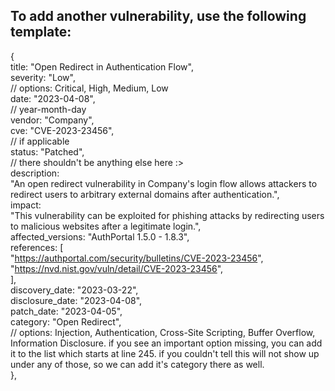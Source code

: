 ## To add another vulnerability, use the following template:

{  
      title: "Open Redirect in Authentication Flow",  
      severity: "Low",  
      // options: Critical, High, Medium, Low  
      date: "2023-04-08",  
      // year-month-day  
      vendor: "Company",  
      cve: "CVE-2023-23456",  
      // if applicable  
      status: "Patched",  
      // there shouldn't be anything else here :>  
      description:  
        "An open redirect vulnerability in Company's login flow allows attackers to redirect users to arbitrary external domains after authentication.",  
      impact:  
        "This vulnerability can be exploited for phishing attacks by redirecting users to malicious websites after a legitimate login.",  
      affected_versions: "AuthPortal 1.5.0 - 1.8.3",  
      references: [  
        "https://authportal.com/security/bulletins/CVE-2023-23456",  
        "https://nvd.nist.gov/vuln/detail/CVE-2023-23456",  
      ],  
      discovery_date: "2023-03-22",  
      disclosure_date: "2023-04-08",  
      patch_date: "2023-04-05",  
      category: "Open Redirect",  
      // options: Injection, Authentication, Cross-Site Scripting, Buffer Overflow, Information Disclosure. if you see an important option missing, you can add it to the list which starts at line 245. if you couldn't tell this will not show up under any of those, so we can add it's category there as well.  
    },
